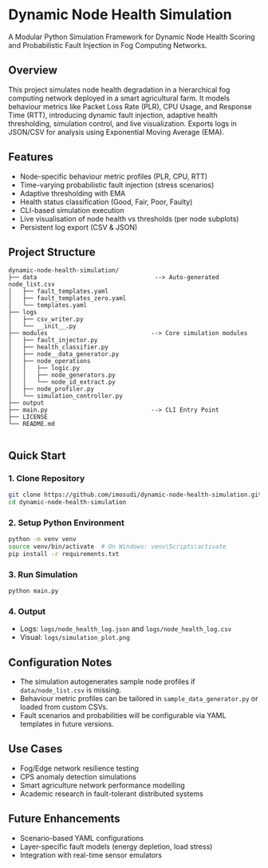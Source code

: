 # Dynamic Node Health Simulation

A Modular Python Simulation Framework for Dynamic Node Health Scoring and Probabilistic Fault Injection in Fog Computing Networks. 

## Overview
This project simulates node health degradation in a hierarchical fog computing network deployed in a smart agricultural farm. It models behaviour metrics like Packet Loss Rate (PLR), CPU Usage, and Response Time (RTT), introducing dynamic fault injection, adaptive health thresholding, simulation control, and live visualization. Exports logs in JSON/CSV for analysis using Exponential Moving Average (EMA). 

## Features
- Node-specific behaviour metric profiles (PLR, CPU, RTT)
- Time-varying probabilistic fault injection (stress scenarios)
- Adaptive thresholding with EMA
- Health status classification (Good, Fair, Poor, Faulty)
- CLI-based simulation execution
- Live visualisation of node health vs thresholds (per node subplots)
- Persistent log export (CSV & JSON)

## Project Structure
```
dynamic-node-health-simulation/
├── data                                 --> Auto-generated node_list.csv
│   ├── fault_templates.yaml
│   ├── fault_templates_zero.yaml
│   └── templates.yaml
├── logs
│   ├── csv_writer.py
│   └── __init__.py
├── modules                             --> Core simulation modules
│   ├── fault_injector.py
│   ├── health_classifier.py
│   ├── node__data_generator.py
│   ├── node_operations
│   │   ├── logic.py
│   │   ├── node_generators.py
│   │   └── node_id_extract.py
│   ├── node_profiler.py
│   └── simulation_controller.py
├── output
├── main.py                             --> CLI Entry Point
├── LICENSE
└── README.md


```

## Quick Start

### 1. Clone Repository
```bash
git clone https://github.com/imosudi/dynamic-node-health-simulation.git
cd dynamic-node-health-simulation
```

### 2. Setup Python Environment
```bash
python -m venv venv
source venv/bin/activate  # On Windows: venv\Scripts\activate
pip install -r requirements.txt
```

### 3. Run Simulation
```bash
python main.py
```

### 4. Output
- Logs: `logs/node_health_log.json` and `logs/node_health_log.csv`
- Visual: `logs/simulation_plot.png`

## Configuration Notes
- The simulation autogenerates sample node profiles if `data/node_list.csv` is missing.
- Behaviour metric profiles can be tailored in `sample_data_generator.py` or loaded from custom CSVs.
- Fault scenarios and probabilities will be configurable via YAML templates in future versions.

## Use Cases
- Fog/Edge network resilience testing
- CPS anomaly detection simulations
- Smart agriculture network performance modelling
- Academic research in fault-tolerant distributed systems

## Future Enhancements
- Scenario-based YAML configurations
- Layer-specific fault models (energy depletion, load stress)
- Integration with real-time sensor emulators
